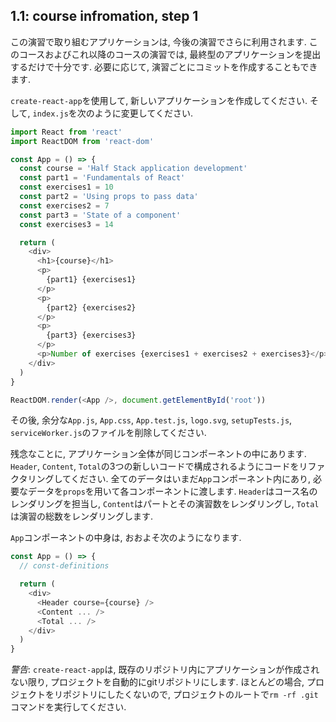 ## 1.1: course infromation, step 1
この演習で取り組むアプリケーションは, 今後の演習でさらに利用されます.
このコースおよびこれ以降のコースの演習では, 最終型のアプリケーションを提出するだけで十分です.
必要に応じて, 演習ごとにコミットを作成することもできます.

`create-react-app`を使用して, 新しいアプリケーションを作成してください.
そして, `index.js`を次のように変更してください.

```js
import React from 'react'
import ReactDOM from 'react-dom'

const App = () => {
  const course = 'Half Stack application development'
  const part1 = 'Fundamentals of React'
  const exercises1 = 10
  const part2 = 'Using props to pass data'
  const exercises2 = 7
  const part3 = 'State of a component'
  const exercises3 = 14

  return (
    <div>
      <h1>{course}</h1>
      <p>
        {part1} {exercises1}
      </p>
      <p>
        {part2} {exercises2}
      </p>
      <p>
        {part3} {exercises3}
      </p>
      <p>Number of exercises {exercises1 + exercises2 + exercises3}</p>
    </div>
  )
}

ReactDOM.render(<App />, document.getElementById('root'))
```

その後, 余分な`App.js`, `App.css`, `App.test.js`, `logo.svg`, `setupTests.js`, `serviceWorker.js`のファイルを削除してください.

残念なことに, アプリケーション全体が同じコンポーネントの中にあります.
`Header`, `Content`, `Total`の3つの新しいコードで構成されるようにコードをリファクタリングしてください.
全てのデータはいまだ`App`コンポーネント内にあり, 必要なデータを`props`を用いて各コンポーネントに渡します.
`Header`はコース名のレンダリングを担当し, `Content`はパートとその演習数をレンダリングし,
`Total`は演習の総数をレンダリングします.

`App`コンポーネントの中身は, おおよそ次のようになります.

```js
const App = () => {
  // const-definitions

  return (
    <div>
      <Header course={course} />
      <Content ... />
      <Total ... />
    </div>
  )
}
```

<em>警告</em>: `create-react-app`は, 既存のリポジトリ内にアプリケーションが作成されない限り,
プロジェクトを自動的にgitリポジトリにします.
ほとんどの場合, プロジェクトをリポジトリにしたくないので, プロジェクトのルートで`rm -rf .git`コマンドを実行してください.
